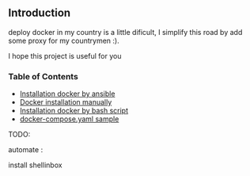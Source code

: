 
## Introduction

deploy docker in my country is a little dificult, I simplify this road by add some proxy for my countrymen :).

I hope this project is useful for you


### Table of Contents

- <a href="https://github.com/Amin-mashari/docker-installation/tree/main/ansible">Installation docker by ansible</a>
- <a href="https://github.com/Amin-mashari/docker-installation/tree/main/manual-installation">Docker installation manually</a>
- <a href="https://github.com/Amin-mashari/docker-installation/tree/main/scripts">Installation docker by bash script</a>
- <a href="https://github.com/Amin-mashari/docker-installation/tree/main/docker-compose">docker-compose.yaml sample</a>



TODO:

automate :

install shellinbox


